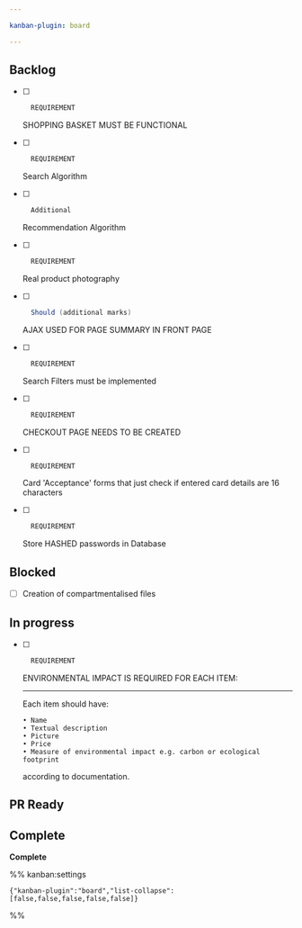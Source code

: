 ```yaml
---

kanban-plugin: board

---
```


## Backlog

- [ ] ```java
	REQUIREMENT
	```
	SHOPPING BASKET MUST BE FUNCTIONAL
- [ ] ```java
	REQUIREMENT
	```
	Search Algorithm
- [ ] ```java
	Additional
	```
	Recommendation Algorithm
- [ ] ```java
	REQUIREMENT
	```
	Real product photography
- [ ] ```java
	Should (additional marks)
	```
	AJAX USED FOR PAGE SUMMARY IN FRONT PAGE
- [ ] ```java
	REQUIREMENT
	```
	Search Filters must be implemented
- [ ] ```java
	REQUIREMENT
	```
	CHECKOUT PAGE NEEDS TO BE CREATED
- [ ] ```java
	REQUIREMENT
	```
	Card 'Acceptance' forms that just check if entered card details are 16 characters
- [ ] ```java
	REQUIREMENT
	```
	Store HASHED passwords in Database


## Blocked

- [ ] Creation of compartmentalised files


## In progress

- [ ] ```java
	REQUIREMENT
	```
	ENVIRONMENTAL IMPACT IS REQUIRED FOR EACH ITEM:
	
	----
	
	Each item should have:
	```
	• Name 
	• Textual description 
	• Picture 
	• Price
	• Measure of environmental impact e.g. carbon or ecological footprint
	```
	according to documentation.


## PR Ready



## Complete

**Complete**




%% kanban:settings
```
{"kanban-plugin":"board","list-collapse":[false,false,false,false,false]}
```
%%